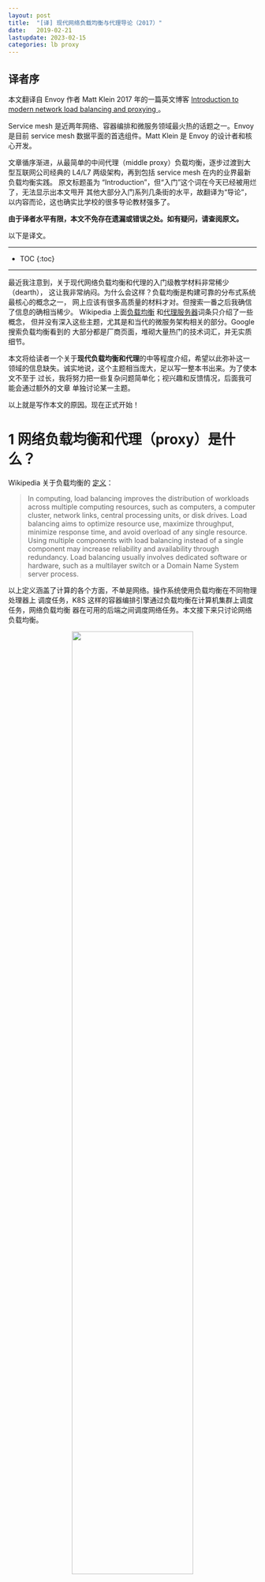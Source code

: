 ```yaml
---
layout: post
title:  "[译] 现代网络负载均衡与代理导论（2017）"
date:   2019-02-21
lastupdate: 2023-02-15
categories: lb proxy
---
```


## 译者序

本文翻译自 Envoy 作者 Matt Klein 2017 年的一篇英文博客 [Introduction to modern
network load balancing and proxying
](https://blog.envoyproxy.io/introduction-to-modern-network-load-balancing-and-proxying-a57f6ff80236)
。

Service mesh 是近两年网络、容器编排和微服务领域最火热的话题之一。Envoy 是目前
service mesh 数据平面的首选组件。Matt Klein 是 Envoy 的设计者和核心开发。

文章循序渐进，从最简单的中间代理（middle proxy）负载均衡，逐步过渡到大型互联网公司经典的
L4/L7 两级架构，再到包括 service mesh 在内的业界最新负载均衡实践。
原文标题虽为 “Introduction”，但“入门”这个词在今天已经被用烂了，无法显示出本文甩开
其他大部分入门系列几条街的水平，故翻译为“导论”，以内容而论，这也确实比学校的很多导论教材强多了。

**由于译者水平有限，本文不免存在遗漏或错误之处。如有疑问，请查阅原文。**

以下是译文。

----

* TOC
{:toc}

----

最近我注意到，关于现代网络负载均衡和代理的入门级教学材料非常稀少（dearth），
这让我非常纳闷。为什么会这样？负载均衡是构建可靠的分布式系统最核心的概念之一，
网上应该有很多高质量的材料才对。但搜索一番之后我确信了信息的确相当稀少。
Wikipedia 上面[负载均衡](https://en.wikipedia.org/wiki/Load_balancing_%28computing%29)
和[代理服务器](https://en.wikipedia.org/wiki/Proxy_server)词条只介绍了一些概念，
但并没有深入这些主题，尤其是和当代的微服务架构相关的部分。Google 搜索负载均衡看到的
大部分都是厂商页面，堆砌大量热门的技术词汇，并无实质细节。

本文将给读者一个关于**现代负载均衡和代理**的中等程度介绍，希望以此弥补这一
领域的信息缺失。诚实地说，这个主题相当庞大，足以写一整本书出来。为了使本文不至于
过长，我将努力把一些复杂问题简单化；视兴趣和反馈情况，后面我可能会通过额外的文章
单独讨论某一主题。

以上就是写作本文的原因。现在正式开始！

# 1 网络负载均衡和代理（proxy）是什么？

Wikipedia 关于负载均衡的 [定义](https://en.wikipedia.org/wiki/Load_balancing_%28computing%29)：

> In computing, load balancing improves the distribution of workloads across multiple computing resources, such as computers, a computer cluster, network links, central processing units, or disk drives. Load balancing aims to optimize resource use, maximize throughput, minimize response time, and avoid overload of any single resource. Using multiple components with load balancing instead of a single component may increase reliability and availability through redundancy. Load balancing usually involves dedicated software or hardware, such as a multilayer switch or a Domain Name System server process.

以上定义涵盖了计算的各个方面，不单是网络。操作系统使用负载均衡在不同物理处理器上
调度任务，K8S 这样的容器编排引擎通过负载均衡在计算机集群上调度任务，网络负载均衡
器在可用的后端之间调度网络任务。本文接下来只讨论网络负载均衡。

<p align="center"><img src="/assets/img/intro-to-modern-lb/network-lb-overview.png" width="70%" height="70%"></p>
<p align="center">图 1：网络负载均衡架构图</p>

图 1 是网络负载均衡的高层架构图。若干客户端正在访问若干后端服务，它们中间是一个
负载均衡器；从高层看，负载均衡器完成以下功能：

* **服务发现**：系统中的哪些后端是可用的？它们的地址是多少（例如，负责均衡器如何
  和它们通信）？
* **健康检查**：当前哪些后端是健康的，可以接收请求？
* **负载均衡**：应该用什么算法将请求平衡地转发到健康的后端服务？

负载均衡使用得当可以给分布式系统带来很多好处：

* **命名抽象（Naming abstraction）**：客户端可以通过预设的机制访问 LB，域名解析
  工作交给 LB，这样每个客户端就无需知道每个后端（服务发现）。预设的机制包括内置
  库、众所周知的 DNS/IP/port，接下来会详细讨论
* **容错**：通过健康检查和多种算法，LB 可以将请求有效地路由到负载过高的后端
  。这意味着运维人员可以从容地修复异常的后端，而不用慌张
* **成本和性能收益**：分布式系统的网络很少是同构的（homogeneous）。系统很可能跨
  多个网络 zone 和 region。在每个 zone 内部，网络的利用率相对较低；zone 之间，
  利用率经常达到上限。（这里利用率的衡量公式：`网卡带宽/路由器之间带宽`）。
  智能负载均衡可以最大限度地将请求流量保持在 zone 内部，既提高了性能（延迟降低），
  又减少了整体的系统成本（减少跨 zone 带宽及光纤成本）

## 1.1 负载均衡器 vs 代理

在业内讨论网络负载均衡器的时候，**负载均衡器**（load balancer）和**代理**（proxy）
两个术语经常（大体上）无差别混用。本文中也将沿用这种惯例，认为二者整体上是对等的。
（严格地从学术角度来说，**<mark>不是所有代理都是负载均衡器</mark>**，
但绝大部分代理的核心功能都包括负载均衡。）

有人可能会说，当负载均衡内嵌到客户端库作为库的一部分时，负载均衡器并不是一个代理。
我觉得这种区分只是给本已令人困惑的主题又增加了不必要的复杂性。
因此本文后面讨论负载均衡器拓扑的类型时，将把嵌入式负载均衡器拓扑作为一种特殊的代理；
应用通过内嵌的库进行代理转发，这个库提供的抽象和一个位于应用进程之外的负载均衡器是一样的。

## 1.2 L4（会话/连接层）负载均衡

现在，当业内讨论负载均衡的时候，所有解决方案通常分为两类：L4 和 L7。这
两者分别对应 [OSI 模型](https://en.wikipedia.org/wiki/OSI_model)的 4 层和 7 层。
不过我认为使用这个术语相当不幸，在后面讨论 L7 负载均衡的时候会明显看到这一点。
OSI 模型是一个很差的对负载均衡解决方案复杂度的近似，这些解决方案包含 4 层协议，例
如 TCP 和 UDP，但经常又包括一些 OSI 其他协议层的内容。比如，如果一个 L4 TCP LB
同时支持 TLS termination，那它现在是不是一个 L7LB？

<p align="center"><img src="/assets/img/intro-to-modern-lb/l4-termination-lb.png" width="70%" height="70%"></p>
<p align="center">图 2：TCP L4 termination 负载均衡</p>

图 2 是传统的 L4
[TCP](https://en.wikipedia.org/wiki/Transmission_Control_Protocol) 负载均衡器。
这种情况下，客户端建立一个 TCP 连接到 LB。LB **终止**（terminate）这个连接（例如
，立即应答 SYN 包），选择一个后端，然后建立一个新的 TCP 连接到后端（例如，发送一
个新的 SYN 包）。不要太在意图中的细节，我们在后面章节会专门讨论 L4 负载均衡。

本节想说明的是，典型情况下，L4 负载均衡器只工作在 L4 TCP/UDP connection/session
。因此，LB 在双向来回转发字节，保证属于同一 session 的字节永远落到同一后端。L4
LB 不感知其转发字节所属应用的任何细节。这些字节可能是 HTTP、Redis、MongoDB，或者
任何其他应用层协议。

L4 负载均衡很简单，应用范围也很广。那 **<mark>L4LB 有哪些缺点</mark>**？设想如下 L4 特殊场景：

* 两个 [gRPC/HTTP2](https://en.wikipedia.org/wiki/HTTP/2) 客户端想连接到后端，因此它们通过 L4LB 建立连接
* L4LB 为每个（从客户端）进来的连接建立一个出去的（到后端）的连接，因此
  最终由两个进来的连接和两个出去的连接
* 客户端 A 的连接每分钟发送 1 个请求，而客户端 B 的连接每秒发送 50 个请求

在以上场景中，**选中的处理客户端 A 请求的后端比选中的处理客户端 B 请求的后端，负
载要相差 `3000x` 倍。这个问题非常严重，与负载均衡的目的背道而驰**。而且要注意，
对任何 ***multiplexing，kept-alive*** （多路复用，保活）协议，都存在这个问题。（
Multiplexing 表示通过单个 L4 连接发送并发应用的请求，kept-alive 表示当没有主动的
请求时也不要关闭连接）。出于性能考虑（创建连接的开销是非常大的，尤其是连接是使用
TLS 加密的时候），所有现代协议都在演进以支持 multiplexing 和 kept-alive，因此
**<mark>L4LB 的阻抗不匹配问题</mark>**（impedance mismatch）随时间越来越彰显。
L7LB 可以解决这个问题。

## 1.3 L7（应用层）负载均衡


<p align="center"><img src="/assets/img/intro-to-modern-lb/l7-termination-lb.png" width="70%" height="70%"></p>
<p align="center">图 3：HTTP/2 L7 负载均衡</p>

图 3 是一个 L7 HTTP/2 负载均衡器。这种情况下，客户端与 LB 只建立一个 HTTP /2 TCP
连接。LB 接下来和**两个**后端建立连接。当客户端向 LB 发送两个 HTTP/2 流（streams
）时，stream 1 会被发送到后端 1，而 stream 2 会被发送到后端 2。因此，即使不同客户
端的请求数量差异巨大，这些请求也可以被高效地、平衡地分发到后端。这就是 L7LB 对
现代协议如此重要的原因。L7 负载均衡具备检测应用层流量的能力，这带来了大量额外的
好处，我们后面会更详细看到。

## 1.4 L7 负载均衡和 OSI 7 层模型

前面讨论 L4 负载均衡时我说过，使用 OSI 模型描述负载均衡特性是有问题的。原因是，
对于 L7，至少按照 OSI 模型的描述，它本身就包括了负载均衡抽象的多个独立层级（
discrete layers），例如，对于 HTTP 流量考虑如下子层级：

* **<mark>可选的 TLS </mark>**（Transport Layer Security）层。网络领域的人们
  **<mark>还在争论 TLS 到底属于 OSI 的哪一层</mark>**。本文出于讨论目的将假设它属于 L7
* 物理 HTTP 协议（HTTP/1 或者 HTTP/2）
* 逻辑 HTTP 协议（headers, body data, trailers）
* 消息协议（gRPC, REST 等等）

一个复杂的 L7LB 可能会提供与以上全部子层级相关的特性，而另一个 L7LB 可能会认为
其中只有一部分才属于 7 层的功能，因此只提供这个子集的功能。也就是说，如果要比较
负载均衡器的特性（features），L7 的范围比 L4 的复杂的多。（当然，这里我们只涉及
了 HTTP；Redis、Kafka、MongoDB 等等都是 L7LB 应用层协议的例子，它们都受益于 7 层
负载均衡。）

# 2 负载均衡器特性

本节将简要总结负载均衡器提供的高层特性（high level features）。但并不是所有负载
均衡器都提供这里的所有特性。

## 2.1 服务发现

服务发现是负载均衡器判断它有哪些可用后端的过程。用到的方式差异很大，这里给出几个
例子：

* 静态配置文件
* DNS
* Zookeeper, Etcd, Consul 等待
* Envoy 的通用数据平面 API（[universal data plane API](https://medium.com/@mattklein123/the-universal-data-plane-api-d15cec7a)）

## 2.2 健康检查

健康检查是负载均衡器判断它的后端是否可以接收请求的过程。大致分为两类：

* 主动：LB 定时向后端发送 ping 消息（例如，向 `/healthcheck` 发送 HTTP 请求），
  以此测量后端健康状态
* **<mark>被动</mark>**：LB 从数据流中检测健康状态。例如，L4LB 可能会认为如果一个后端有三次连接错误，
  它就是不健康的；L7LB 可能会认为如果后端有 503 错误码就是不健康的

## 2.3 负载均衡

LB 必须保证负载是均衡的。给定一组健康的后端，如何选择哪个后端来处理一个连接或一
个请求呢？负载均衡算法是一个相对活跃的研究领域，从简单的随机选择、Round Robin，
到更复杂的考虑各种延迟和后端负载状态的算法。最流行的负载均衡算法之一是
[幂次最少请求](https://brooker.co.za/blog/2012/01/17/two-random.html)
（**<mark>power of 2 least request</mark>**）负载均衡。

## 2.4 Sticky Session（黏性会话）

对于一些特定应用，保证属于同一 session 的请求落到同一后端非常重要。这可能需要考
虑缓存、结构复杂的临时状态等问题。session 的定义也并不相同，可能会包括 HTTP
cookies、客户端连接特性（properties），或者其他一些属性。一些 L7LB 支持 sticky
session。但这里我要说明的是，session stickiness 本质上是脆弱的（处理/保持
session 的后端会挂掉），因此如果设计的系统依赖这个特性，那要额外小心。

## 2.5 TLS Termination

关于 TLS 以及它在边缘服务（edge serving）和安全的 service-to-service 通信中扮演的
角色，值得单独写一篇文章，因此这里不详细展开。许多 L7LB 会做大量的 TLS 处理工作
，包括 termination、证书验证和绑定（verification and pinning）、使用
[SNI](https://en.wikipedia.org/wiki/Server_Name_Indication) 提供证书服务等等。

## 2.6 可观测性（observability）

我在技术分享中喜欢说：“可观测性、可观测性、可观测性。”网络在本质上是不可靠的，LB
通常需要导出统计、跟踪和日志信息，以帮助运维判断出了什么问题并修复它。负载均衡器
输出的可观测性数据差异很大。最高级的负载均衡器提供丰富的输出，包括数值统计、分布
式跟踪以及自定义日志。需要指出的是，丰富的可观测数据并不是没有代价的，负载均衡器
需要做一些额外的工作才能产生这些数据。但是，这些数据带来的收益要远远大于为产生它
们而增加的那点性能损失。

## 2.7 安全和 DoS 防御

至少（尤其）在边缘部署拓扑（下面会看到）情况下，负载均衡器通常需要实现很多安全特
性，包括限速、鉴权和 DoS 防御（例如，给 IP 地址打标签及分配标识符、
[tarpitting](https://en.wikipedia.org/wiki/Tarpit_%28networking%29)等等）。

## 2.8 配置和控制平面

负载均衡器要可以配置。在大型部署场景中，这可能是一项很大的工作。一般地，将配
置负载均衡器的系统称为“控制平面”，其实现方式各异。想了解更多关于这一方面的信息，
可以参考我之前关于 service mesh 数据平面和控制平面的[博客](https://medium.com/@mattklein123/service-mesh-data-plane-vs-control-plane-2774e720f7fc)。

## 2.9 其他更多特性

本节对负载均衡器提供的功能做了一个非常浅的介绍。更多内容我们会在下面讨论 L7LB
的时候看到。

# 3 负载均衡器的拓扑类型

前面我们已经覆盖了负载均衡器的高层概览，L4 和 L7 负载均衡器的区别，以及负载均衡
器的功能特性等内容，接下来介绍它的分布式部署拓扑（下面介绍的每种拓扑都适用于 L4
和 L7 负载均衡器）。

## 3.1 中间代理（middle proxy）

<p align="center"><img src="/assets/img/intro-to-modern-lb/middle-proxy-lb.png" width="70%" height="70%"></p>
<p align="center">图 4：中间代理负载均衡拓扑</p>

图 4 所示的中间代理拓扑应该是大家最熟悉的负载均衡方式。这一类型的方案包括：

* 硬件设备：Cisco、Juniper、F5 等公司的产品
* 云软件解决方案：Amazon 的 [ALB 和
  NLB](https://aws.amazon.com/elasticloadbalancing/)，Google 的 [Cloud Load
  Balancer](https://cloud.google.com/load-balancing/)
* 纯软件方案：[HAProxy](https://www.haproxy.com/)、
  [NGINX](https://www.nginx.com/)、[Envoy](https://www.envoyproxy.io/) 等等

中间代理模式的优点是简单，用户一般只需要通过 DNS 连接到 LB，其他的事情就
不用关心了。**缺点是，这种模式下负载均衡器（即使已经做了集群）是单点的（single
point of failure），而且横向扩展有瓶颈**。

中间代理很多情况下都是一个黑盒子，给运维带来很多困难。例如发生故障的时候，很难判
断问题是出在客户端，中间代理，还是后端。

## 3.2 边缘代理（edge proxy）

<p align="center"><img src="/assets/img/intro-to-modern-lb/edge-proxy-lb.png" width="70%" height="70%"></p>
<p align="center">图 5：边缘代理负载均衡拓扑</p>

图 5 所示的边缘代理拓扑其实只是**<mark>中间代理拓扑的一个变种</mark>**，
这种情况下负载均衡器**<mark>可以从公网直接访问</mark>**。这种场景下，
负载均衡器通常还要提供额外的 **<mark>“API 网关”</mark>**功能，
例如 TLS termination、限速、鉴权，以及复杂的流量路由等等。

中间代理拓扑的优缺点对边缘代理也是适用的。需要说明的是，**对于面向公网的分布式系
统，部署边缘代理通常是无法避免的**。客户端一般通过 DNS 访问系统，而它使用什么网
络库，服务方是控制不了的（下文会看到的客户端内嵌库或 sidecar 代理拓扑在此不适用）。
另外，从安全的角度考虑，所有来自公网的流量都通过唯一的网关进入系统是比较好的。

## 3.3 客户端内嵌库（embedded client library）

<p align="center"><img src="/assets/img/intro-to-modern-lb/lb-via-client-lib.png" width="70%" height="70%"></p>
<p align="center">图 6：客户端内嵌库实现负载均衡</p>

为了解决中间代理拓扑固有的单点和扩展问题，出现了一些更复杂的方案，例如将负载均衡
器已函数库的形式内嵌到客户端，如图 6 所示。这些库支持的特性差异非常大，最知名的
库包括 [Finagle](https://twitter.github.io/finagle/)、
[Eureka/Ribbon/Hystrix](https://netflix.github.io/)、[gRPC](https://grpc.io/)（
大致基于一个 Google 内部系统 Stubby）。

* 最大优点是：**<mark>将 LB 的全部功能下放到每个客户端，从而完全避免了单点和扩展问题</mark>**。
* 缺点：**必须为公司使用的每种语言实现相应的库**。分布式架构正在变得越来越 “polyglot”（multilingual，多语言化）。
  在这种情况下，为多种语言实现一个复杂的网络库是非常难的。最后，对大型服务架构，
  进行客户端升级也是一件极其痛苦的事情，最终很可能导致生产集群中同时运行多个版本的客户端，
  增加运维和认知（cognitive）负担。

虽然如此，但是那些在能够限制语言数量而且能够解决客户端升级痛苦的公司，这种拓扑还是取得了成功的。

## 3.4 sidecar 代理

<p align="center"><img src="/assets/img/intro-to-modern-lb/lb-via-sidecar.png" width="70%" height="70%"></p>
<p align="center">图 7：sidecar 代理实现负载均衡</p>

**<mark>客户端内嵌库拓扑的一个变种</mark>**是 sidecar 拓扑，如图 7 所示。近年来这种拓扑非常流行，
被称为服务网格（service mesh）。sidecar 代理模式背后的思想是：
**<mark>将流量导到另一个进程，牺牲一点（延迟）性能，实现客户端内嵌库模式的所有好处，而无任何语言绑定</mark>**（language lock-in）。
写作本文时，最流行的 sidecar 代理有
[Envoy](https://www.envoyproxy.io/)、[NGINX](https://www.nginx.com/)、
[HAProxy](https://www.haproxy.com/)、[Linkerd](https://linkerd.io/)。
想了解 sidercar 模式负载均衡的更多信息，请查看我之前[介绍 Envoy 的博客
](https://eng.lyft.com/announcing-envoy-c-l7-proxy-and-communication-bus-92520b6c8191)，以及
[service mesh 数据平面 vs 控制平面的博客
](https://medium.com/@mattklein123/service-mesh-data-plane-vs-control-plane-2774e720f7fc)。

## 3.5 不同拓扑类型的优缺点比较

* 中间代理拓扑是最简单的负载均衡方式，缺点是单点故障、扩展性问题、以及黑盒运维
* 边缘代理拓扑和中间代理拓扑类似，但一些场景必须得用这种模式
* 客户端内嵌库拓扑提供了最优的性能和扩展性，但必须为每种语言实现相应的库，并且升
  级非常痛苦
* sidecar 代理拓扑性能不如客户端内嵌库好，但没有后者的那些缺点

总体上我认为在 service-to-service 通信中， sidecar （service mesh）正在逐渐取代
其他所有拓扑类型。另外，在流量进入 service mesh 的地方，总是需要一个边缘代理拓扑
负载均衡器。

# 4 当前 L4 负载均衡最新技术 （state of the art）

## 4.1 L4 负载均衡还有用吗？

我们前面已经解释了为什么 L7 负载均衡器对现代协议如此重要，接下来详细讨论 L7LB 的
功能特性。这是否意味着 L4LB 没用了？不！虽然我认为在 service-to-service 通信中 L7
负载均衡最终会完全取代 L4 负载均衡，但 L4 负载均衡在边缘仍然是非常有用的，因为几
乎所有的现代大型分布式架构都是**<mark>在公网流量入口使用 L4/L7 两级负载均衡架构</mark>**。
在边缘 L7 负载均衡器之前部署 L4 负载均衡器的原因：

* L7LB 承担的更多工作是复杂的分析、变换、以及应用流量路由，他们处理原始流量的能
  力（按每秒处理的包数和字节数衡量）比经过优化的 L4 负载均衡器要差。这使得 L4LB
  更适合处理特定类型的攻击，例如 SYN 泛洪、通用包（generic packet）泛洪攻击等
* L7LB 部署的更多更频繁，bug 也比 L4LB 多。在 L7 之前加一层 L4LB，可以在调整
  L7 部署的时候，对其做健康检查和流量排除（drain），这比（单纯使用）现代 L4LB
  要简单的多，后者通常使用 BGP 和 ECMP（后面会介绍）。最后，因为 L7 功能更复杂，
  它们的 bug 也会比 L4 多，在前面有一层 L4LB 能及时将有问题的 L7LB 拉出

接下来的几节我将介绍中间/边缘代理 L4LB 的几种不同设计。这些设计通常不适用于客户
端内嵌库和 sidecar 代理拓扑模式。

## 4.2 TCP/UDP termination 负载均衡

<p align="center"><img src="/assets/img/intro-to-modern-lb/l4-termination-lb.png" width="70%" height="70%"></p>
<p align="center">图 8：TCP L4 termination 负载均衡</p>

第一种现在仍在用的 L4LB 是 termination LB，如图 8 所示。这和我们最
开始介绍 L4 负载均衡器时看到的图是一样的（图 2）。这种模式中，会使用两个独立的
TCP 连接：一个用于客户端和负载均衡器之间，一个用于负载均衡器和后端之间。

L4LB 仍然在用有两个原因：

1. 实现相对简单；
1. connection terminate 的地方离客户端越近，客户端的性能（延迟）越好。特别地，如果在一
   个有丢包的网络（lossy network，例如蜂窝网）中将 termination LB 部署的离客户端
   很近，就能更快触发重传。换句话说，这种负载均衡方式可能会用于入网点（POP，Point of
   Presence）的 raw TCP connection termination。

## 4.3 TCP/UDP passthrough 负载均衡

<p align="center"><img src="/assets/img/intro-to-modern-lb/l4-passthrough-lb.png" width="70%" height="70%"></p>
<p align="center">图 9：TCP passthrough 负载均衡</p>

第二种 L4 负载均衡是 passthrough，如图 9 所示。在这种类型中，TCP 连接不会被负载
均衡器 terminate，而是在建立连接跟踪和网络地址转换（NAT）之后直接转发给选中的后
端。我们首先来定义连接跟踪和 NAT：

* **连接跟踪**（connection tracking）：跟踪所有活动的 TCP 连接的状态的过程。这包
  括握手是否成功、是否收到 FIN 包、连接已经空闲多久、为当前连接选择哪个后端等
* **NAT**：利用连接跟踪的数据，在包经过负载均衡器时修改包的 IP/port 信息

使用连接跟踪和 NAT 技术，负载均衡器可以将大部分 raw TCP 流量从客户端转发到后端。
例如，我们假设客户端正在和负载均衡器 `1.2.3.4:80` 通信，选中的后端是
`10.0.0.2:9000`。当客户端的 TCP 包到达负载均衡器时，负载均衡器会将包的目的
IP/port （从 `1.2.3.4:80`）换成 `10.0.0.2:9000`，以及将源 IP/port 换成负载均衡器
自己的 IP/port。当应答包回来的时候，负载均衡器再做相反的转换。

为什么这种比 terminating LB 更复杂的 LB 类型，会在某些场景中更合适呢？几点原因：

* **性能和资源消耗**：passthrough LB 不会 terminate TCP 连接，因此**<mark>无需缓存任何 TCP 连接窗口</mark>**。
  每个连接的状态数据非常小，通常可以通过哈希表直接查询。因此，passthrough LB 的
  **<mark>PPS 要比 terminating LB 高很多</mark>**；
* **允许后端进行自主拥塞控制**：[TCP 拥塞控制](https://en.wikipedia.org/wiki/TCP_congestion_control) 是一种避免发送太快导致
  超过网络带宽或缓冲区的机制。passthrough LB 不 terminate TCP 连接，因此它**<mark>不参与拥塞控制</mark>**。
  这使得**<mark>后端可以根据应用的类型自主决定</mark>**采用哪种拥塞控制算法。另外，
  这种方式还使得验证拥塞控制的改动更容易（例如，最近的 [BBR]({% link _posts/2022-01-02-bbr-paper-zh.md %})）；
* 是 Direct server return **<mark>(DSR) 和 L4LB 集群化的基础</mark>**：很多高级的 L4
  负载均衡技术基于 passthrough LB，例如 DSR 和一致性哈希集群（下面讨论）。

## 4.4 DSR（直接服务器返回）

<p align="center"><img src="/assets/img/intro-to-modern-lb/l4-dsr.png" width="70%" height="70%"></p>
<p align="center">图 10：L4 Direct server return (DSR，直接服务器返回）</p>

DSR LB 如图 10 所示，它基于 passthrough LB，对后者的改进之处是：只允许进来的流量
/请求（ingress/request）经过 LB，而出去的流量/响应（egress/response）直接
从服务器返回到客户端。

设计 DSR 的主要原因是：**在一些场景中，响应的流量要远远大于请求的流量**（例如典
型的 HTTP request/response 模式）。假设请求占 10% 的流量，响应占 90%，使用 DSR
技术，只需 1/10 的带宽就可以满足系统需求。因为**<mark>早期的负载均衡器非常昂贵</mark>**，
这种类型的优化可以极大地节省成本，还提高了负载均衡器的可靠性（流量越低肯定越好）。
**<mark>DSR 在如下方面扩展了 passthrough LB</mark>**：

* LB 仍然做一部分连接跟踪工作。因为响应不再经过 LB，LB 无法知道 TCP 连接
  的完整状态。但是，它仍然可以根据客户端的包以及多种类型的 idle timeout，（
  strongly）推测连接的状态；
* 与 NAT 不同，负载均衡器通常使用 GRE（Generic Routing Encapsulation）将 IP 包封
  装发送到后端。后端收到后进行解封装，就可以拿到原始的 IP 包，里面有客户端的 IP
  和 port 信息。因此后端可以直接将应答包发给客户端，而不需要经过 LB；
* DSR 非常的重要一点是：**后端参与负载均衡过程**。后端需要配置正确的 GRE 隧道，
  视网络设置的底层细节，GRE 可能还需要自己的连接跟踪和 NAT。

注意，不管是在 passthrough 还是 DSR 设计中，负载均衡器和后端之间的连接跟踪、NAT
、GRE 等等都有多种设置方式。但这个话题超出本文的讨论范围。

## 4.5 通过 HA pair 实现容错

<p align="center"><img src="/assets/img/intro-to-modern-lb/l4-fault-tolerance-via-ha.png" width="70%" height="70%"></p>
<p align="center">图 11：通过 HA pair 和 连接跟踪实现 L4 容错</p>

到目前为止，我们讨论的都是单个 L4LB。passthrough 和 DSR 都需要 LB 保存一些连接跟
踪的状态。假如 LB 挂了呢？如果一个 LB 实例挂了，那所有经过这个 LB 的连接都
会受到影响。视应用的不同，这可能会对应用性能产生很大影响。

历史上，L4 负载均衡器是从一些厂商（Cisco、Juniper、F5 等等）购买的硬件设备，这些
设备非常昂贵，可以处理大量的网络流量。为了避免单个负载均衡器挂掉导致应用不可用，
负载均衡器通常都是以高可用对（high availability pair）方式部署的，如图 11 所示。
典型的 HA 负载均衡器设置包括：

* 一对 HA 边缘路由器提供若干虚拟 IP（virtual IP，VIP），并通过 BGP (Border
  Gateway Protocol) 协议通告 VIP。**<mark>主边缘路由器（primary）的 BGP 权重比备边缘路由器（backup）的高</mark>**，
  在正常情况下处理所有流量。（BGP 是一个非常复杂的协议，出于本
  文讨论目的，可以认为 BGP 就是一种对外宣告哪个网络设备配置了哪个 IP 的机制，每个
  设备有一个表示处理网络流量的权重）
* 类似地，primary L4LB 向边缘路由器宣告它的权重比 backup LB 大，因此正常情况下它
  处理所有流量
* primary LB **<mark>交叉连接</mark>**（cross-connected）到 backup LB，
  **<mark>共享所有的连接跟踪状态</mark>**。因此，假如 primary LB 挂了，backup LB 可以马上接管所有活动连接
* 两个边缘路由器和两个负载均衡器都是交叉连接的。这意味着，如果一个边缘路由器或一
  个负载均衡器挂了，或者由于某种原因之前声明的 BGP 权重收回了（withdraw），
  backup 马上可以接受所有流量

以上就是许多大流量公网应用今天仍然在使用的架构。然而，以上架构也有很大的**<mark>不足</mark>**：

* **<mark>VIP 需要做容量规划</mark>**，并正确 sharding 给两个负载均衡器实例。如果一个 VIP
  的连接数增长超过了单个 HA pair 的容量，那这个 VIP 需要**<mark>分裂成多个 VIP</mark>**；
* **<mark>资源利用率很低</mark>**，平稳状态下 50% 的容量是空闲的。考虑到有史以来
  硬件负载均衡器都是非常昂贵的，这意味着大量的资金没有得到有效利用；
* 现代分布式系统设计追求比 active/backup 更高的容错（fault tolerance）性。例如，
  理想情况下，一个系统有多个实例同时挂掉仍能继续运行。而 HA LB pair 的**<mark>主备实例同时挂掉</mark>**时，
  服务就彻底挂了；
* 供应商提供的专有大型硬件设备非常昂贵，导致用户被锁死到厂商（**<mark>vendor lock-in</mark>**，
  即买了某个厂商的设备后，后期只能继续买这个厂商的设备或服务）。通常期望的是，
  可以用基于通用服务器的、水平扩展性良好的纯软件方案代替这些硬件设备。

## 4.6 基于集群和一致性哈希的容错和可扩展

<p align="center"><img src="/assets/img/intro-to-modern-lb/l4-fault-tolerance-and-scaling-via-cluster.png" width="70%" height="70%"></p>
<p align="center">图 12：基于负载均衡器集群和一致性哈希实现 L4 容错和可扩展</p>

前一节介绍了通过 HA pair 实现 L4LB 的容错，以及这种设计固有的问题。从 2000s 初
期到中期，大型互联网基础设施（公司）开始设计和部署全新的大规模并行 L4 负载均衡系统，
如图 12 所示。这些系统的设计目标是：

* 避免 HA pair 设计的所有缺点
* 从厂商的商业硬件方案，迁移到**<mark>基于标准服务器和网卡</mark>**的通用软件方案

这种 L4LB 设计最合适的名称是**<mark>基于集群化和一致性哈希实现容错和可扩展</mark>**
（fault tolerance and scaling via clustering and distributed consistent hashing）。
它的工作原理如下：

* N 个边缘路由器以相同的 BGP 权重通告所有
  [Anycast](https://en.wikipedia.org/wiki/Anycast) VIP。通过 ECMP（Equal-cost,
  Multi-path routing）保证每个 flow 的所有包都会到达同一个边缘路由器。一个 flow
  通常是 4 元组：源 IP/port 和目的 IP/port。**简单来说，ECMP 是一种通过一致性哈
  希将包分发到一组权重相同的网络设备的方式**。虽然边缘路由器通常并不关心每个包要
  发往哪里，但一般都是希望同一 flow 的所有包都以相同路径经过各个设备，因为这可以
  避免乱序代理的性能下降
* N 个 L4LB 以相同的 BGP 权重向所有的边缘路由器通告所有的 VIP。仍然使用
  ECMP，边缘路由器会为相同 flow 的包选择相同的 LB
* 每个 L4LB 实例会做部分连接跟踪（partial connection tracking）工作，然后使用[
  一致性哈希](https://en.wikipedia.org/wiki/Consistent_hashing)为每个 flow 选择
  一个后端。通过 GRE 封装将包从 LB 发送到后端
* 然后使用 DSR 将应答包从后端直接发送到边缘路由器，最后到客户端

L4LB 用到的一致性哈希算法是一个热门的研究领域，需要在平衡负载、最小化延迟、
最小化后端变化带来的扰动、最小化内存开销等等之间做取舍。关于这一话题的完整讨论超出了本篇的范围。

我们来看看以上的设计是如何避免了 HA pair 的不足的：

* 边缘路由器和负载均衡器实例可以按需添加。每一层都用到了 ECMP，当新实例加入的时
  候，ECMP 能最大程度地减少受影响的 flow 数量
* 在预留足够的突发量（burst margin）和容错的前提下，系统的资源利用率想达到多高就
  可以到多高
* 边缘路由器和负载均衡器都可以基于通用硬件搭建，成本只是传统硬件 LB 的很小
  一部分（后面有更多信息）

很多读者可能会问：“**<mark>为什么不让边缘路由器通过 ECMP 直接和后端通信</mark>**？
为什么还要多这一层负载均衡器？” —— 这样做主要的原因是**<mark>防止 DoS 攻击，以及方便后端的运维</mark>**。
没有这一层负载均衡，后端就得直接参与 BGP，当对后端集群进行滚动升级时受影响程度会大很多。

所有现代 L4 负载均衡系统都在朝着这种设计（或其变种）演进。其中最有名的两个分别是
来自 Google 的 [Maglev](https://research.google.com/pubs/pub44824.html) 和来自
Amazon 的 [Network Load
Balancer](http://docs.aws.amazon.com/elasticloadbalancing/latest/network/introduction.html)
。基于这种设计的开源方案目前还没有，但据我所知，有一家公司准备在 2018 年开源他们
的产品。对此我非常兴奋，因为现代 L4LB 是网络领域的开源产品中仍然缺失的重要部分
。

# 5 当前 L7 负载均衡最新技术 （state of the art）

<p align="center"><img src="/assets/img/intro-to-modern-lb/twt-1.png" width="60%" height="60%"></p>

是的，的确如此。**<mark>过去几年见证了 L7LB/Proxy 的一阵复兴（resurgence）浪潮</mark>**，
紧跟了**<mark>分布式系统微服务化的发展趋势</mark>**。本质上，当使用更加频繁时，
天生有损的网络（inherently faulty network）越来越难以有效运维。而且，自动扩缩容、
容器调度器等技术的崛起，意味着通过静态文件配置静态 IP 的方式早就过时了。系统不
仅使用网络更加频繁，而且使用的方式越来越动态，需要负载均衡器提供更多的功能。

本节简要现代 L7 负载均衡器发展最快的几个领域。

## 5.1 协议支持

现代 L7 负载均衡器正在显式添加对更多协议的支持。负载均衡器对应用层协议了解的越多，
就可以处理越多更复杂的事情，包括观测输出、高级负载均衡和路由等等。例如，在写作本文时，
Envoy 显式支持如下 L7 协议的解析和路由：HTTP/1、HTTP/2、gRPC、Redis、MongoDB、DynamoDB。
未来可能会添加包括 MySQL 和 Kafka 在内的更多协议。

## 5.2 动态配置

如前面描述的，分布式系统越来越动态的本质需要同时在两方面做投资：动态和响应式控制。
[Istio](https://istio.io/) 即使这种系统的一个例子。更多信息请查看我之前的
[service mesh 数据平面 vs 控制平面的博客](https://medium.com/@mattklein123/service-mesh-data-plane-vs-control-plane-2774e720f7fc)。

## 5.3 高级负载均衡

L7LB 现在一般都内置高级负载均衡的特性，例如超时、重试、限速、熔断、流量镜像（shadowing）、缓存、基于内容的路由等等。

## 5.4 可观测性

前面在介绍通用负载均衡器特性时讲到，随着部署的系统越来越动态，debug 也越来越困难。
健壮的**协议相关的**（protocol specific）可观测性输出可能是现代 L7LB 提供的最重要的特性。
输出数值统计、分布式跟踪以及自定义日志等功能现在几乎是 L7 负载均衡解决方案的标配。

## 5.5 可扩展性

现代 L7LB 的用户常常希望能够轻松地对它扩展以添加自定义的功能。这可以通过
编写可插拔的过滤器，然后加载到负载均衡器实现。一些负载均衡器还支持脚本编程，
典型的是通过 [Lua](https://www.lua.org/)。

## 5.6 容错

前面介绍了很多 L4LB 容错的内容。那么 L7LB 的容错又如何呢？通常来说，我们认为
L7LB 是**易消耗的和无状态的**（expendable and stateless）。基于通用软件使得
L7LB 可以轻松地实现水平扩展。进一步，L7LB 的处理过程和状态跟踪比
L4LB 要复杂的多。搭建一个 L7LB HA pair 技术上是可行的，但代价相当大。

总体来说，不管是在 L4 还是在 L7 负载均衡领域，业界都在从 HA pair 架构转向基于
一致性哈希的水平可扩展架构。

## 5.7 其他

L7 负载均衡器正在以蹒跚的步伐演进。以 Envoy 作为例子，有兴趣可以看其
[架构综述](https://www.envoyproxy.io/docs/envoy/latest/intro/arch_overview/arch_overview)。

# 6 全局负载均衡和集中式控制平面

<p align="center"><img src="/assets/img/intro-to-modern-lb/global-lb.png" width="60%" height="60%"></p>
<p align="center">图 13：全局负载均衡</p>

未来的负载均衡会越来越将单个负载均衡器看做通用设备（commodity device）。
**<mark>我个人觉得，真正的创新和商业机会全部都会在控制平面</mark>**。图 13
展示了全局负载均衡系统的一个例子。这个例子包含如下内容：

* 每个 sidecar 同时和位于三个 zone 的后端通信；
* 图上可以看到，90% 的流量到了 zone C，而 zone A 和 B 各只有 5%；
* sidecar 和后端都定期向全局负载均衡器汇报状态。这使得全局负载均衡器可以基于
  延迟、代价、负载、当前失败率等参数做出决策；
* **<mark>全局负载均衡器定期配置每个 sidecar 的路由信息</mark>**。

全局负载均衡器可以做越来越复杂、单个负载均衡器无法完成的事情。例如：

* 自动检测和路由 zonal failure（可用区级别故障）
* 应用全局安全和路由策略
* 使用机器学习和神经网络技术检测和缓解流量异常，包括 DDoS 攻击
* 提供集中式 UI 和可视化平台，方便工程师理解和运维整个分布式系统

为了实现分布式负载均衡，作为**<mark>数据平面</mark>**使用的**<mark>负载均衡器必须支持复杂的动态配置</mark>**的能力。
更多关于这一话题的信息请参考我之前关于 [Envoy's universal data plane API](https://medium.com/@mattklein123/the-universal-data-plane-api-d15cec7a)
及 [service mesh data plane vs. control plane](https://medium.com/@mattklein123/service-mesh-data-plane-vs-control-plane-2774e720f7fc)
的博客。

# 7 从硬件进化到软件

到目前为止本文只是对硬件和软件做了简要对比，大部分内容是在介绍传统 L4LB HA pair
的时候。那么，这一领域当前的趋势是什么呢？

<p align="center"><img src="/assets/img/intro-to-modern-lb/twt-2.png" width="40%" height="40%"></p>

上面这条 tweet 是一个很幽默的夸张，但确实很好地总结了当前的趋势：

* 从历史来说，路由器和负载均衡器都是厂商提供的专有硬件，非常昂贵。
* 越来越多的专有 L3/L4 网络设备被通用服务器、通用网卡，以及基于 [IPVS](http://www.linuxvirtualserver.org/software/ipvs.html)、[DPDK](http://dpdk.org/)、
  [fd.io](https://fd.io/) 等框架的特殊软件方案代替。一台现代数据中心的价格不到 $5K
  的机器，基于 DPDK 开发用户态应用程序在 Linux 发小包，很容易就可以达到 80Gbps性能。
  同时，人们正在将价格便宜的、ECMP 路由聚合带宽能力惊人的基础路由器/交换机 ASICs 组装成通用路由器。
* NGINX、HAProxy 以及 Envoy 这样的功能复杂的 L7 负载均衡器正在快速迭代，并不断侵
  蚀原来硬件厂商例如 F5 的地盘。因此，L7LB 也在气势如虹地朝着通用软件方案迈进。
* 同时，工业界几个主要云厂商主导的以 IaaS、CaaS、FaaA 为整体演进的趋势，
  意味着**<mark>未来只有很少一部分工程师需要了解物理网络是如何工作的</mark>**
  （到那时这些将成为“黑科技”）。

# 8 总结及展望

最后总结，本文的核心内容：

* 负载均衡器是现代分布式系统的一个核心组件
* 有两类通用负载均衡器：L4 和 L7，它们在现代架构中都有很重要的应用场景
    * L4 负载均衡器正在朝着**基于分布式一致性哈希的水平可扩展架构**演进
    * L7 负载均衡器近年来投入的资源非常大，源于最近火热的动态微服务架构的需求
* **<mark>全局负载均衡</mark>**，以及**<mark>控制平面和数据平面的分离</mark>**是负载均衡的未来，
  将来大部分创新和商业机会也都会在这两个方向
* 对于网络解决方案，工业界正在大步迈向**通用开源硬件和软件解决方案**。
  我相信传统负载均衡厂商，比如 F5，会是最先被开源软件和云厂商干掉的（译注：F5
  没被 Nginx 这种软件 LB 厂商干掉，反而收购了前者。不过作者的意思也没错，正是因为软件 LB 发展太猛，F5 才出手收购它们充实自己的实力）。
* 传统路由器/交换机厂商，例如 Arista/Cumulus 等，由于 on-premises deployments （本地部署）的需求，
  我认为存在时间会更长一些，但最终会被云厂商和他们的自研物理网络干掉。

总体来说，我认为这是计算机网络的一个令人振奋的时代。朝着开源和软件方向的转变使得
大部分系统的迭代速度有了数量级（orders of magnitude）的提高。而且，随着分布系统
基于 serverless 设计，继续朝着**动态化**的目标长征，底层网络和负载均衡系统的复杂
性也会成比例的（commensurately）增加。

